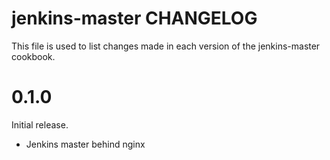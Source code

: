 # jenkins-master CHANGELOG

This file is used to list changes made in each version of the jenkins-master cookbook.

# 0.1.0

Initial release.

- Jenkins master behind nginx

